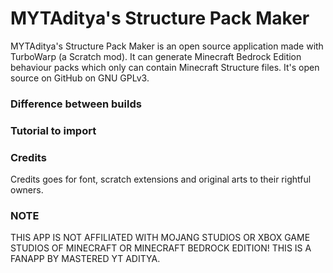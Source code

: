 # MYTAditya's Structure Pack Maker

MYTAditya's Structure Pack Maker is an open source application made with TurboWarp (a Scratch mod). It can generate Minecraft Bedrock Edition behaviour packs which only can contain Minecraft Structure files. It's open source on GitHub on GNU GPLv3.

### Difference between builds

### Tutorial to import

### Credits

Credits goes for font, scratch extensions and original arts to their rightful owners.

### NOTE

THIS APP IS NOT AFFILIATED WITH MOJANG STUDIOS OR XBOX GAME STUDIOS OF MINECRAFT OR MINECRAFT BEDROCK EDITION! THIS IS A FANAPP BY MASTERED YT ADITYA.
